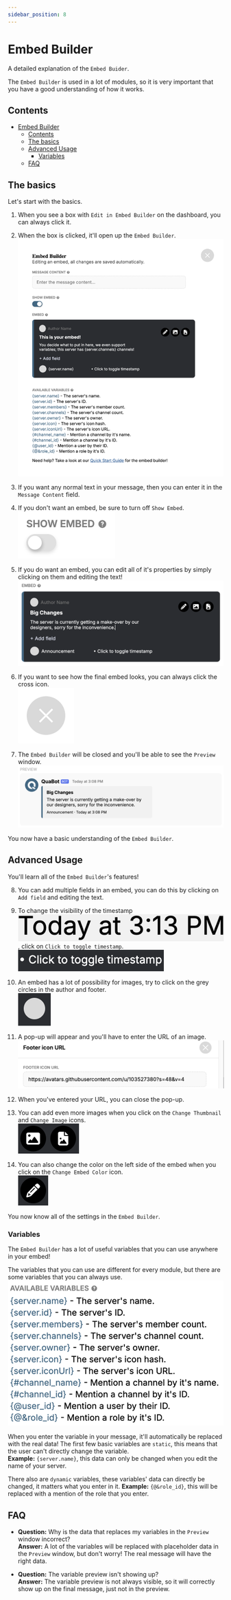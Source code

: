 ```yaml
---
sidebar_position: 8
---
```


# Embed Builder

A detailed explanation of the `Embed Buider`.

The `Embed Builder` is used in a lot of modules, so it is very important that you have a good understanding of how it works.

## Contents

- [Embed Builder](#embed-builder)
  - [Contents](#contents)
  - [The basics](#the-basics)
  - [Advanced Usage](#advanced-usage)
    - [Variables](#variables)
  - [FAQ](#faq)

## The basics

Let's start with the basics.

1. When you see a box with `Edit in Embed Builder` on the dashboard, you can always click it.
2. When the box is clicked, it'll open up the `Embed Builder`.<br/>
   ![Picture of the embed builder](./img/EmbedBuilder-Full.png)

3. If you want any normal text in your message, then you can enter it in the `Message Content` field.
<!-- !doesn't work yet, insert picture -->
4. If you don't want an embed, be sure to turn off `Show Embed`.<br/>
   ![Picture of the show embed option](./img/EmbedBuilder-Show.png)

5. If you do want an embed, you can edit all of it's properties by simply clicking on them and editing the text!<br/>
   ![Picture of the text editing](./modules/img/MessageSender-EnterMsg.png)

6. If you want to see how the final embed looks, you can always click the cross icon.<br/>
   ![Picture of the cross icon](./img/EmbedBuilder-Cross.png)

7. The `Embed Builder` will be closed and you'll be able to see the `Preview` window.<br/>
   ![Picture of the priview](./img/EmbedBuilder-Preview.png)

You now have a basic understanding of the `Embed Builder`.

## Advanced Usage

You'll learn all of the `Embed Builder`'s features!

8. You can add multiple fields in an embed, you can do this by clicking on `Add field` and editing the text.
<!-- !doesn't work yet, insert picture -->
9. To change the visibility of the timestamp ![Picture of a timestamp](./img/EmbedBuilder-Time.png), click on `Click to toggle timestamp`.<br/>
   ![Picture of the timestamp toggle](./img/EmbedBuilder-ToggleTime.png)

10. An embed has a lot of possibility for images, try to click on the grey circles in the author and footer.<br/>
    ![Picture of a grey circle](./img/EmbedBuilder-Circle.png)

11. A pop-up will appear and you'll have to enter the URL of an image.<br/>
    ![Picture of the pop-up](./img/EmbedBuilder-URL.png)

12. When you've entered your URL, you can close the pop-up.
13. You can add even more images when you click on the `Change Thumbnail` and `Change Image` icons.<br/>
    ![Picture of the icons](./img/EmbedBuilder-Images.png)

14. You can also change the color on the left side of the embed when you click on the `Change Embed Color` icon.<br/>
    ![Picture of the icon](./img/EmbedBuilder-Color.png)

You now know all of the settings in the `Embed Builder`.

### Variables

The `Embed Builder` has a lot of useful variables that you can use anywhere in your embed!

The variables that you can use are different for every module, but there are some variables that you can always use.<br/>
![Picture of the basic variables](./img/EmbedBuilder-Variables.png)

When you enter the variable in your message, it'll automatically be replaced with the real data! The first few basic variables are `static`, this means that the user can't directly change the variable.<br/>**Example:** `{server.name}`, this data can only be changed when you edit the name of your server.

There also are `dynamic` variables, these variables' data can directly be changed, it matters what you enter in it. **Example:** `{@&role_id}`, this will be replaced with a mention of the role that you enter.

## FAQ

- **Question:** Why is the data that replaces my variables in the `Preview` window incorrect?<br/>
  **Answer:** A lot of the variables will be replaced with placeholder data in the `Preview` window, but don't worry! The real message will have the right data.

- **Question:** The variable preview isn't showing up?<br />
   **Answer:** The variable preview is not always visible, so it will correctly show up on the final message, just not in the preview.